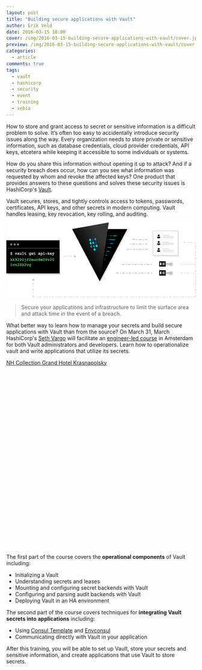```yaml
---
layout: post
title: "Building secure applications with Vault"
author: Erik Veld
date: 2016-03-15 10:00
cover: /img/2016-03-15-building-secure-applications-with-vault/cover.jpg
preview: /img/2016-03-15-building-secure-applications-with-vault/cover.jpg
categories:
  - article
comments: true
tags:
  - vault
  - hashicorp
  - security
  - event
  - training
  - xebia
---
```

How to store and grant access to secret or sensitive information is a difficult problem to solve. It’s often too easy to accidentally introduce security issues along the way. Every organization needs to store private or sensitive information, such as database credentials, cloud provider credentials, API keys, etcetera while keeping it accessible to some individuals or systems.

How do you share this information without opening it up to attack? And if a security breach does occur, how can you see what information was requested by whom and revoke the affected keys? One product that provides answers to these questions and solves these security issues is HashiCorp's [Vault](https://www.vaultproject.io/).

Vault secures, stores, and tightly controls access to tokens, passwords, certificates, API keys, and other secrets in modern computing. Vault handles leasing, key revocation, key rolling, and auditing.

![Vault](/img/2016-03-15-building-secure-applications-with-vault/vault.png)

> Secure your applications and infrastructure to limit the surface area and attack time in the event of a breach.

What better way to learn how to manage your secrets and build secure applications with Vault than from the source? On March 31, March HashiCorp's [Seth Vargo](https://twitter.com/sethvargo) will facilitate an [engineer-led course](https://ti.to/hashicorp/training-amsterdam-building-secure-applications-with-vault) in Amsterdam for both Vault administrators and developers. Learn how to operationalize vault and write applications that utilize its secrets.

<script type="text/javascript" src="http://maps.google.com/maps/api/js?sensor=false"></script>
<div style="overflow:hidden;height:500px;width:960px;"><div id="gmap_canvas" style="height:500px;width:960px;">
  <a class="google-map-code" href="http://www.map-embed.com" id="get-map-data">NH Collection Grand Hotel Krasnapolsky</a>
  <style>#gmap_canvas img{max-width:none!important;background:none!important}</style>
</div>
<script type="text/javascript"> function init_map(){
  var myOptions = {
    zoom:15,
    center:new google.maps.LatLng(52.37258780000001,4.894780200000014),
    mapTypeId: google.maps.MapTypeId.ROADMAP,
    scrollwheel: false
  };map = new google.maps.Map(document.getElementById("gmap_canvas"), myOptions);marker = new google.maps.Marker({map: map,position: new google.maps.LatLng(52.37258780000001, 4.894780200000014)});infowindow = new google.maps.InfoWindow({content:"NH Collection Grand Hotel Krasnapolsky" });google.maps.event.addListener(marker, "click", function(){infowindow.open(map,marker);});}google.maps.event.addDomListener(window, 'load', init_map);
</script>
</div>

The first part of the course covers the **operational components** of Vault including:

- Initializing a Vault
- Understanding secrets and leases
- Mounting and configuring secret backends with Vault
- Configuring and parsing audit backends with Vault
- Deploying Vault in an HA environment

The second part of the course covers techniques for **integrating Vault secrets into applications** including:

- Using [Consul Template](https://github.com/hashicorp/consul-template) and [Envconsul](https://github.com/hashicorp/envconsul)
- Communicating directly with Vault in your application

After this training, you will be able to set up Vault, store your secrets and sensitive information, and create applications that use Vault to store secrets. 
